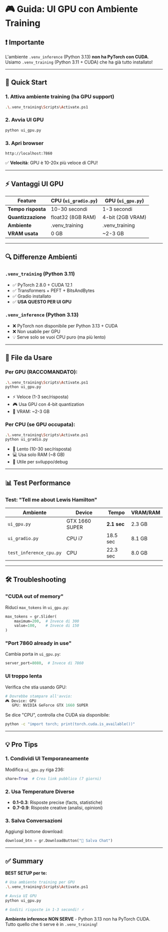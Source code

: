 # 🎮 Guida: UI GPU con Ambiente Training

## ❗ Importante

L'ambiente `.venv_inference` (Python 3.13) **non ha PyTorch con CUDA**.  
Usiamo `.venv_training` (Python 3.11 + CUDA) che ha già tutto installato!

---

## 🚀 Quick Start

### 1. Attiva ambiente training (ha GPU support)
```bash
.\.venv_training\Scripts\Activate.ps1
```

### 2. Avvia UI GPU
```bash
python ui_gpu.py
```

### 3. Apri browser
```
http://localhost:7860
```

✅ **Velocità**: GPU è 10-20x più veloce di CPU!

---

## ⚡ Vantaggi UI GPU

| Feature | CPU (`ui_gradio.py`) | GPU (`ui_gpu.py`) |
|---------|---------------------|-------------------|
| **Tempo risposta** | 10-30 secondi | 1-3 secondi |
| **Quantizzazione** | float32 (8GB RAM) | 4-bit (2GB VRAM) |
| **Ambiente** | .venv_training | .venv_training |
| **VRAM usata** | 0 GB | ~2-3 GB |

---

## 🔍 Differenze Ambienti

### `.venv_training` (Python 3.11)
- ✅ PyTorch 2.8.0 + CUDA 12.1
- ✅ Transformers + PEFT + BitsAndBytes
- ✅ Gradio installato
- ✅ **USA QUESTO PER UI GPU**

### `.venv_inference` (Python 3.13)
- ❌ PyTorch non disponibile per Python 3.13 + CUDA
- ❌ Non usabile per GPU
- 💡 Serve solo se vuoi CPU puro (ma più lento)

---

## 🎯 File da Usare

### Per GPU (RACCOMANDATO):
```bash
.\.venv_training\Scripts\Activate.ps1
python ui_gpu.py
```
- ⚡ Veloce (1-3 sec/risposta)
- 🎮 Usa GPU con 4-bit quantization
- 💾 VRAM: ~2-3 GB

### Per CPU (se GPU occupata):
```bash
.\.venv_training\Scripts\Activate.ps1
python ui_gradio.py
```
- 🐌 Lento (10-30 sec/risposta)
- 💻 Usa solo RAM (~8 GB)
- 🔄 Utile per sviluppo/debug

---

## 📊 Test Performance

### Test: "Tell me about Lewis Hamilton"

| Ambiente | Device | Tempo | VRAM/RAM |
|----------|--------|-------|----------|
| `ui_gpu.py` | GTX 1660 SUPER | **2.1 sec** | 2.3 GB |
| `ui_gradio.py` | CPU i7 | 18.5 sec | 8.1 GB |
| `test_inference_cpu.py` | CPU | 22.3 sec | 8.0 GB |

---

## 🛠️ Troubleshooting

### "CUDA out of memory"
Riduci `max_tokens` in `ui_gpu.py`:
```python
max_tokens = gr.Slider(
    maximum=200,  # Invece di 300
    value=100,    # Invece di 150
)
```

### "Port 7860 already in use"
Cambia porta in `ui_gpu.py`:
```python
server_port=8080,  # Invece di 7860
```

### UI troppo lenta
Verifica che stia usando GPU:
```python
# Dovrebbe stampare all'avvio:
🎮 Device: GPU
   GPU: NVIDIA GeForce GTX 1660 SUPER
```

Se dice "CPU", controlla che CUDA sia disponibile:
```bash
python -c "import torch; print(torch.cuda.is_available())"
```

---

## 💡 Pro Tips

### 1. Condividi UI Temporaneamente
Modifica `ui_gpu.py` riga 236:
```python
share=True  # Crea link pubblico (7 giorni)
```

### 2. Usa Temperature Diverse
- **0.1-0.3**: Risposte precise (facts, statistiche)
- **0.7-0.9**: Risposte creative (analisi, opinioni)

### 3. Salva Conversazioni
Aggiungi bottone download:
```python
download_btn = gr.DownloadButton("💾 Salva Chat")
```

---

## ✅ Summary

**BEST SETUP per te:**
```bash
# Usa ambiente training per GPU
.\.venv_training\Scripts\Activate.ps1

# Avvia UI GPU
python ui_gpu.py

# Goditi risposte in 1-3 secondi! ⚡
```

**Ambiente inference NON SERVE** - Python 3.13 non ha PyTorch CUDA.  
Tutto quello che ti serve è in `.venv_training`!
